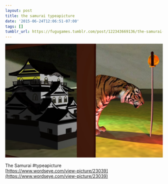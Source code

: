 ```yaml
---
layout: post
title: the samurai typeapicture
date: '2015-06-24T12:06:51-07:00'
tags: []
tumblr_url: https://fugugames.tumblr.com/post/122343669136/the-samurai-typeapicture
---
```

 ![](/tumblr_files/tumblr_nqgi3f25Cl1tgne1po1_1280.jpg)  

The Samurai #typeapicture  
[https://www.wordseye.com/view-picture/23039](https://www.wordseye.com/view-picture/23039)

